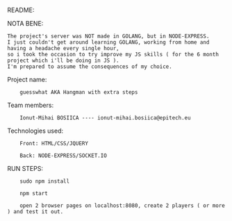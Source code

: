 README:

NOTA BENE:

    The project's server was NOT made in GOLANG, but in NODE-EXPRESS.
    I just couldn't get around learning GOLANG, working from home and having a headache every single hour,
    so i took the occasion to try improve my JS skills ( for the 6 month project which i'll be doing in JS ).
    I'm prepared to assume the consequences of my choice.
    
Project name:
        
        guesswhat AKA Hangman with extra steps

Team members: 

        Ionut-Mihai BOSIICA ---- ionut-mihai.bosiica@epitech.eu

Technologies used:

        Front: HTML/CSS/JQUERY
        
        Back: NODE-EXPRESS/SOCKET.IO
        
RUN STEPS:

        sudo npm install
        
        npm start
        
        open 2 browser pages on localhost:8080, create 2 players ( or more ) and test it out.
        